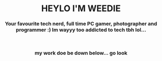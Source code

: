 <!--<img align="center" src="https://i.ibb.co/xhVpFym/IMG-3779.png" width="25%">-->
<h1 align="center">HEYLO I'M WEEDIE</h1>
<h3 align="center">Your favourite tech nerd, full time PC gamer, photographer and programmer :) Im wayyy too addicted to tech tbh lol...</h3>
<br>

<h3 align="center">my work doe be down below... go look</h3>

